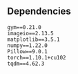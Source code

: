 ## Dependencies
```
gym==0.21.0
imageio==2.13.5
matplotlib==3.5.1
numpy==1.22.0
Pillow==9.0.1
torch==1.10.1+cu102
tqdm==4.62.3
```

